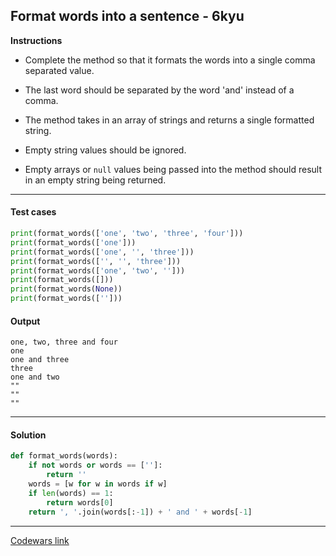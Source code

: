 ## Format words into a sentence - 6kyu

**Instructions**

- Complete the method so that it formats the words into a single comma separated value. 

- The last word should be separated by the word 'and' instead of a comma. 

- The method takes in an array of strings and returns a single formatted string. 

- Empty string values should be ignored. 

- Empty arrays or `null` values being passed into the method should result in an empty string being returned.

---

#### Test cases

```python
print(format_words(['one', 'two', 'three', 'four']))
print(format_words(['one']))
print(format_words(['one', '', 'three']))
print(format_words(['', '', 'three']))
print(format_words(['one', 'two', '']))
print(format_words([]))
print(format_words(None))
print(format_words(['']))
```

#### Output 

```
one, two, three and four
one
one and three
three
one and two
""
""
""
```

---

#### Solution

```python
def format_words(words):
    if not words or words == ['']: 
        return '' 
    words = [w for w in words if w]
    if len(words) == 1:
        return words[0]
    return ', '.join(words[:-1]) + ' and ' + words[-1]
```

---

[Codewars link](https://www.codewars.com/kata/51689e27fe9a00b126000004)
